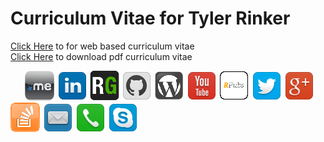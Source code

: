 Curriculum Vitae for Tyler Rinker
===
<a href="http://trinker.github.io/curriculum_vitae" target="_blank">Click Here</a> to for web based curriculum vitae      
[Click Here](https://github.com/trinker/cv/blob/master/REPORT/curriculum_vitae_tyler_rinker.pdf?raw=true) to download pdf curriculum vitae

<a target="_blank" style="margin-left: 4.5%;" href="http://about.me/tylerrinker" target="_blank">![](icons/aboutme.png)</a>
<a target="_blank" href="http://www.linkedin.com/pub/tyler-rinker/39/36b/1a0" target="_blank">![](icons/linkedin.png)</a>
<a target="_blank" href="https://www.researchgate.net/profile/Tyler_Rinker" target="_blank">![](icons/researchgate.png)</a>
<a target="_blank" href="https://github.com/trinker" target="_blank">![](icons/github_2.png)</a>
<a target="_blank" href="http://trinkerrstuff.wordpress.com/" target="_blank">![](icons/wordpress.png)</a>
<a target="_blank" href="http://www.youtube.com/channel/UCOuzoXJpWWOFop7_nlJ5-hw/videos" target="_blank">![](icons/youtube.png)</a>
<a target="_blank" href="http://rpubs.com/trinker" target="_blank">![](icons/rpubs.png)</a>
<a target="_blank" href="https://twitter.com/tylerrinker" target="_blank">![](icons/twitter.png)</a>
<a target="_blank" href="https://plus.google.com/u/0/107881588921166122909/posts" target="_blank">![](icons/google_plus.png)</a>
<a target="_blank" href="http://stackoverflow.com/users/1000343/tyler-rinker" target="_blank">![](icons/stackoverflow.png)</a>
<a target="_blank" href="mailto:tyler.rinker@gmail.com" target="_blank">![](icons/mail.png)</a>
<a target="_blank" href="tel:716-472-2642" target="_blank">![](icons/phone.png)</a>
<a target="_blank" href="skype:tyler.rinker?call">![](icons/skype.png)</a>


